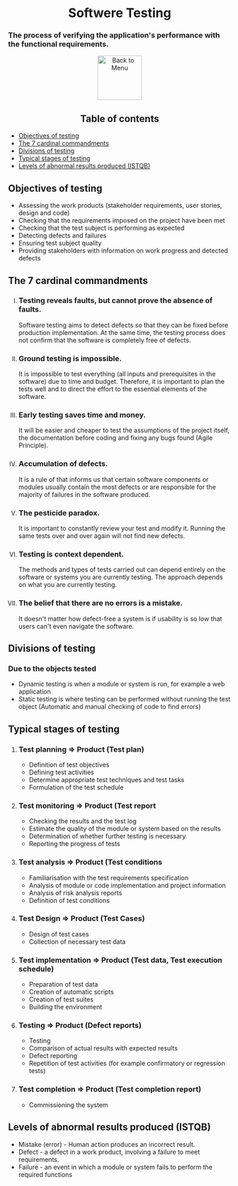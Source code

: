 <h1 align="center">Softwere Testing</h1>
<h3>The process of verifying the application's performance with the functional requirements.
</h3>
<div align="center">
<a href="https://github.com/Prime2390/Prime2390/blob/main/MyNote.md">
    <img src="https://raw.githubusercontent.com/Prime2390/Prime2390/refs/heads/main/Icons/DALL·E%202024-11-11%2022.20.53%20-%20A%20minimalistic%20and%20modern%20icon%20representing%20'Back%20to%20Menu'.%20The%20icon%20should%20feature%20an%20arrow%20pointing%20to%20a%20menu%20or%20list%20symbol%2C%20indicating%20navigation%20.webp" alt="Back to Menu" style="width:100px;height:100px;">
</a>
</div>

<h2 id=0 align="center">Table of contents</h2>
<ul>
  <li><a href="#1">Objectives of testing</a></li>
  <li><a href="#2">The 7 cardinal commandments</a></li>
  <li><a href="#3">Divisions of testing</a></li>
  <li><a href="#4">Typical stages of testing</a></li>
  <li><a href="#5">Levels of abnormal results produced (ISTQB)</a></li>
</ul>

<h2 id=1 >Objectives of testing</h2>
<ul>
  <li>Assessing the work products (stakeholder requirements, user stories, design and code)</li>
  <li>Checking that the requirements imposed on the project have been met</li>
  <li>Checking that the test subject is performing as expected</li>
  <li>Detecting defects and failures</li>
  <li>Ensuring test subject quality</li>
  <li>Providing stakeholders with information on work progress and detected defects</li>
</ul>

<h2 id=2 >The 7 cardinal commandments</h2>
<ol type="I" >
<li><h3>Testing reveals faults, but cannot prove the absence of faults.</h3>
    <p>Software testing aims to detect defects so that they can be fixed before production implementation. At the same time, the testing process does not confirm that the software is completely free of defects.
</p></li>
<li>
  <h3>Ground testing is impossible.</h3>
  <p>It is impossible to test everything (all inputs and prerequisites in the software) due to time and budget. Therefore, it is important to plan the tests well and to direct the effort to the essential elements of the software.</p>
</li>
<li>
  <h3>Early testing saves time and money.</h3>
  <p>It will be easier and cheaper to test the assumptions of the project itself, the documentation before coding and fixing any bugs found (Agile Principle).</p>
</li>
<li>
  <h3>Accumulation of defects.</h3>
  <p>It is a rule of that informs us that certain software components or modules usually contain the most defects or are responsible for the majority of failures in the software produced.</p>
</li>
<li>
<h3>The pesticide paradox.</h3>
  <p>It is important to constantly review your test and modify it. Running the same tests over and over again will not find new defects.</p>
</li>
<li>
  <h3> Testing is context dependent.</h3>
  <p>The methods and types of tests carried out can depend entirely on the software or systems you are currently testing. The approach depends on what you are currently testing.</p>
</li>
<li>
  <h3>The belief that there are no errors is a mistake.</h3>
  <p>It doesn't matter how defect-free a system is if usability is so low that users can't even navigate the software.</p>
</li>
</ol>

<h2 id=3 >Divisions of testing</h2>
<h3>Due to the objects tested</h3>
<ul>
  <li>Dynamic testing is when a module or system is run, for example a web application
</li>
  <li>Static testing is where testing can be performed without running the test object (Automatic and manual checking of code to find errors)</li>
</ul>
<h2 id=4 >Typical stages of testing</h2>
<ol>
  <li>
    <h3>Test planning => Product (Test plan)</h3>
  <ul>
    <li>Definition of test objectives</li>
    <li>Defining test activities</li>
    <li>Determine appropriate test techniques and test tasks</li>
    <li>Formulation of the test schedule</li>
  </li></ul>
    
  <li>
    <h3>Test monitoring => Product (Test report</h3>
    <ul>
      <li>Checking the results and the test log </li>
      <li>Estimate the quality of the module or system based on the results</li>
      <li>Determination of whether further testing is necessary</li>
      <li>Reporting the progress of tests</li>
    </ul>
  </li>
  
  <li>
    <h3>Test analysis => Product (Test conditions</h3>
    <ul>
      <li>Familiarisation with the test requirements specification</li>
      <li>Analysis of module or code implementation and project information</li>
      <li>Analysis of risk analysis reports</li>
      <li>Definition of test conditions</li>
    </ul>
  </li>

   <li>
    <h3>Test Design => Product (Test Cases)</h3>
    <ul>
      <li>Design of test cases</li>
      <li>Collection of necessary test data</li>
    </ul>
  </li>

   <li>
    <h3>Test implementation => Product (Test data, Test execution schedule)</h3>
    <ul>
      <li>Preparation of test data</li>
      <li>Creation of automatic scripts</li>
      <li>Creation of test suites</li>
      <li>Building the environment</li>
    </ul>
  </li>

   <li>
    <h3>Testing => Product (Defect reports)</h3>
    <ul>
      <li>Testing</li>
      <li>Comparison of actual results with expected results</li>
      <li>Defect reporting</li>
      <li>Repetition of test activities (for example confirmatory or regression tests)</li>
    </ul>
  </li>

   <li>
    <h3>Test completion => Product (Test completion report)</h3>
    <ul>
      <li>Commissioning the system</li>
    </ul>
  </li>
  
</ol>


<h2 id=5 >Levels of abnormal results produced (ISTQB)</h2>
<ul>
  <li>Mistake (error) - Human action produces an incorrect result.</li>
  <li>Defect - a defect in a work product, involving a failure to meet requirements.</li>
  <li>Failure - an event in which a module or system fails to perform the required functions</li>
</ul>
